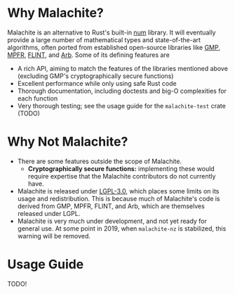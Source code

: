 # Why Malachite?

Malachite is an alternative to Rust's built-in
[num](https://github.com/rust-num/num) library. It will
eventually provide a large number of mathematical types
and state-of-the-art algorithms, often ported from
established open-source libraries like
[GMP](https://gmplib.org/), [MPFR](https://www.mpfr.org/),
[FLINT](http://www.flintlib.org/), and
[Arb](http://arblib.org/). Some of its defining features
are
* A rich API, aiming to match the features of
  the libraries mentioned above (excluding GMP's
  cryptographically secure functions)
* Excellent performance while only using safe Rust code
* Thorough documentation, including doctests and big-O
  complexities for each function
* Very thorough testing; see the usage guide for the
  `malachite-test` crate (TODO)

# Why Not Malachite?

* There are some features outside the scope of Malachite.
  * **Cryptographically secure functions:** implementing
    these would require expertise that the Malachite
    contributors do not currently have.
* Malachite is released under
  [LGPL-3.0](https://www.gnu.org/licenses/lgpl-3.0.en.html),
  which places some limits on its usage and
  redistribution. This is because much of Malachite's
  code is derived from GMP, MPFR, FLINT, and Arb, which are
  themselves released under LGPL.
* Malachite is very much under development, and not yet
  ready for general use. At some point in 2019, when
  `malachite-nz` is stabilized, this warning will be
  removed. 

# Usage Guide
TODO!
